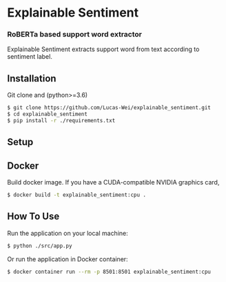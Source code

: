 # Explainable Sentiment
### RoBERTa based support word extractor 

Explainable Sentiment extracts support word from text according to sentiment label.

## Installation
Git clone and  (python>=3.6)
```bash
$ git clone https://github.com/Lucas-Wei/explainable_sentiment.git
$ cd explainable_sentiment
$ pip install -r ./requirements.txt
```

## Setup

## Docker

Build docker image.
If you have a CUDA-compatible NVIDIA graphics card,
```bash
$ docker build -t explainable_sentiment:cpu .
```

## How To Use
Run the application on your local machine:
```bash
$ python ./src/app.py
```
Or run the application in Docker container:
```bash
$ docker container run --rm -p 8501:8501 explainable_sentiment:cpu
```
